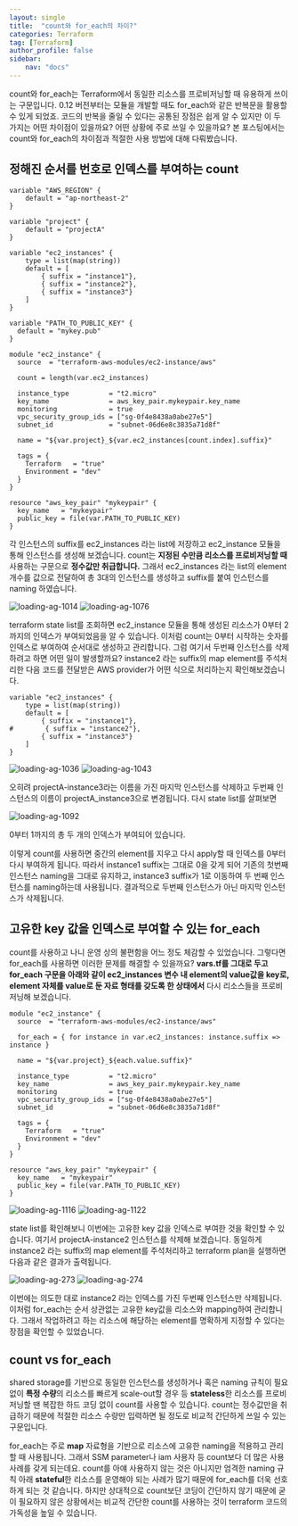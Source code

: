 ```yaml
---
layout: single
title:  "count와 for_each의 차이?"
categories: Terraform
tag: [Terraform]
author_profile: false
sidebar:
    nav: "docs"
---
```


count와 for_each는 Terraform에서 동일한 리소스를 프로비저닝할 때 유용하게 쓰이는 구문입니다. 0.12 버전부터는 모듈을 개발할 때도 for_each와 같은 반복문을 활용할 수 있게 되었죠. 코드의 반복을 줄일 수 있다는 공통된 장점은 쉽게 알 수 있지만 이 두 가지는 어떤 차이점이 있을까요? 어떤 상황에 주로 쓰일 수 있을까요? 본 포스팅에서는 count와 for_each의 차이점과 적절한 사용 방법에 대해 다뤄봤습니다.

## 정해진 순서를 번호로 인덱스를 부여하는 count

```
variable "AWS_REGION" {
    default = "ap-northeast-2"
}

variable "project" {
    default = "projectA"
}

variable "ec2_instances" {
    type = list(map(string))
    default = [
        { suffix = "instance1"},
        { suffix = "instance2"},
        { suffix = "instance3"}
    ]
}

variable "PATH_TO_PUBLIC_KEY" {
  default = "mykey.pub"
}
```

```
module "ec2_instance" {
  source  = "terraform-aws-modules/ec2-instance/aws"

  count = length(var.ec2_instances)

  instance_type          = "t2.micro"
  key_name               = aws_key_pair.mykeypair.key_name
  monitoring             = true
  vpc_security_group_ids = ["sg-0f4e8438a0abe27e5"]
  subnet_id              = "subnet-06d6e8c3835a71d8f"

  name = "${var.project}_${var.ec2_instances[count.index].suffix}"

  tags = {
    Terraform   = "true"
    Environment = "dev"
  }
}

resource "aws_key_pair" "mykeypair" {
  key_name   = "mykeypair"
  public_key = file(var.PATH_TO_PUBLIC_KEY)
}
```

각 인스턴스의 suffix를 ec2_instances 라는 list에 저장하고 ec2_instance 모듈을 통해 인스턴스를 생성해 보겠습니다. count는 **지정된 수만큼 리소스를 프로비저닝할 때** 사용하는 구문으로 **정수값만 취급합니다.** 그래서 ec2_instances 라는 list의 element 개수를 값으로 전달하여 총 3대의 인스턴스를 생성하고 suffix를 붙여 인스턴스를 naming 하였습니다.

<img title="" src="../../images/2024-12-14-for_each_vs_count/e27951ccef7a1c22513276666691bcafa83f3b93.png" alt="loading-ag-1014" data-align="center">

<img title="" src="../../images/2024-12-14-for_each_vs_count/0f4ebada39daeb71b17091306a332885bceecdcb.png" alt="loading-ag-1076" data-align="center">

terraform state list를 조회하면 ec2_instance 모듈을 통해 생성된 리소스가 0부터 2까지의 인덱스가 부여되었음을 알 수 있습니다. 이처럼 count는 0부터 시작하는 숫자를 인덱스로 부여하여 순서대로 생성하고 관리합니다. 그럼 여기서 두번째 인스턴스를 삭제하려고 하면 어떤 일이 발생할까요? instance2 라는 suffix의 map element를 주석처리한 다음 코드를 전달받은 AWS provider가 어떤 식으로 처리하는지 확인해보겠습니다.

```
variable "ec2_instances" {
    type = list(map(string))
    default = [
        { suffix = "instance1"},
#        { suffix = "instance2"},
        { suffix = "instance3"}
    ]
}
```

<img title="" src="../../../images/2024-12-14-for_each_vs_count/20c1053c6cb810aff2b30adac1572197c2124d3f.png" alt="loading-ag-1036" data-align="center">

<img title="" src="../../images/2024-12-14-for_each_vs_count/ee04c8ee479952c49c52a56787f694582138b1b5.png" alt="loading-ag-1043" data-align="center">

오히려 projectA-instance3라는 이름을 가진 마지막 인스턴스를 삭제하고 두번째 인스턴스의 이름이 projectA_instance3으로 변경됩니다. 다시 state list를 살펴보면

<img title="" src="../../images/2024-12-14-for_each_vs_count/2024-12-28-16-34-12-image.png" alt="loading-ag-1092" data-align="center">

0부터 1까지의 총 두 개의 인덱스가 부여되어 있습니다.

이렇게 count를 사용하면 중간의 element를 지우고 다시 apply할 때 인덱스를 0부터 다시 부여하게 됩니다. 따라서 instance1 suffix는 그대로 0을 갖게 되어 기존의 첫번째 인스턴스 naming을 그대로 유지하고, instance3 suffix가 1로 이동하여 두 번째 인스턴스를 naming하는데 사용됩니다. 결과적으로 두번째 인스턴스가 아닌 마지막 인스턴스가 삭제됩니다.

## 고유한 key 값을 인덱스로 부여할 수 있는 for_each

count를 사용하고 나니 운영 상의 불편함을 어느 정도 체감할 수 있었습니다. 그렇다면 for_each를 사용하면 이러한 문제를 해결할 수 있을까요? **vars.tf를 그대로 두고 for_each 구문을 아래와 같이 ec2_instances 변수 내 element의 value값을 key로, element 자체를 value로 둔 자료 형태를 갖도록 한 상태에서** 다시 리소스들을 프로비저닝해 보겠습니다.

```
module "ec2_instance" {
  source  = "terraform-aws-modules/ec2-instance/aws"

  for_each = { for instance in var.ec2_instances: instance.suffix => instance }

  name = "${var.project}_${each.value.suffix}"

  instance_type          = "t2.micro"
  key_name               = aws_key_pair.mykeypair.key_name
  monitoring             = true
  vpc_security_group_ids = ["sg-0f4e8438a0abe27e5"]
  subnet_id              = "subnet-06d6e8c3835a71d8f"

  tags = {
    Terraform   = "true"
    Environment = "dev"
  }
}

resource "aws_key_pair" "mykeypair" {
  key_name   = "mykeypair"
  public_key = file(var.PATH_TO_PUBLIC_KEY)
}
```

<img title="" src="../../images/2024-12-14-for_each_vs_count/2024-12-28-17-37-01-image.png" alt="loading-ag-1116" data-align="center">

<img title="" src="../../images/2024-12-14-for_each_vs_count/2024-12-28-17-37-32-image.png" alt="loading-ag-1122" data-align="center">

state list를 확인해보니 이번에는 고유한 key 값을 인덱스로 부여한 것을 확인할 수 있습니다. 여기서 projectA-instance2 인스턴스를 삭제해 보겠습니다. 동일하게 instance2 라는 suffix의 map element를 주석처리하고 terraform plan을 실행하면 다음과 같은 결과가 출력됩니다.

<img title="" src="../../images/2024-12-14-for_each_vs_count/fb3d74a58b244db3d8445b82f74d6b8641c79d4a.png" alt="loading-ag-273" data-align="center">

<img title="" src="../../images/2024-12-14-for_each_vs_count/66b53504bac4c95bb0d30c27e89685cfde6c6bef.png" alt="loading-ag-274" data-align="center">

이번에는 의도한 대로 instance2 라는 인덱스를 가진 두번째 인스턴스만 삭제됩니다. 이처럼 for_each는 순서 상관없는 고유한 key값을 리소스와 mapping하여 관리합니다. 그래서 작업하려고 하는 리소스에 해당하는 element를 명확하게 지정할 수 있다는 장점을 확인할 수 있었습니다.

## count vs for_each

shared storage를 기반으로 동일한 인스턴스를 생성하거나 혹은 naming 규칙이 필요 없이 **특정 수량**의 리소스를 빠르게 scale-out할 경우 등 **stateless**한 리소스를 프로비저닝할 땐 복잡한 하드 코딩 없이 count를 사용할 수 있습니다. count는 정수값만을 취급하기 때문에 적절한 리소스 수량만 입력하면 될 정도로 비교적 간단하게 쓰일 수 있는 구문입니다.

for_each는 주로 **map** 자료형을 기반으로 리소스에 고유한 naming을 적용하고 관리할 때 사용됩니다. 그래서 SSM parameter나 iam 사용자 등 count보다 더 많은 사용 사례를 갖게 되는데요. count를 아얘 사용하지 않는 것은 아니지만 엄격한 naming 규칙 아래 **stateful**한 리소스를 운영해야 되는 사례가 많기 때문에 for_each를 더욱 선호하게 되는 것 같습니다. 하지만 상대적으로 count보단 코딩이 간단하지 않기 때문에 굳이 필요하지 않은 상황에서는 비교적 간단한 count를 사용하는 것이 terraform 코드의 가독성을 높일 수 있습니다.
